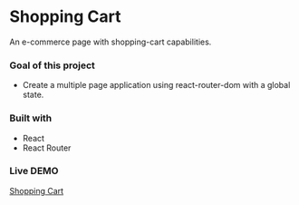 # Shopping Cart

An e-commerce page with shopping-cart capabilities.

### Goal of this project

- Create a multiple page application using react-router-dom with a global state. 

### Built with

- React
- React Router

### Live DEMO

[Shopping Cart](https://oxedom.github.io/shopping-cart/)
